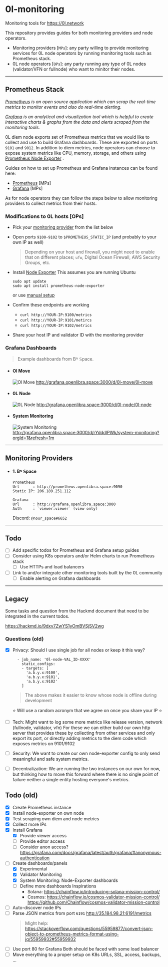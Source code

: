 # 0l-monitoring

Monitoring tools for https://0l.network

This repository provides guides for both monitoring providers and node operators.

- Monitoring providers [`MPs`]: any party willing to provide monitoring services for 0L node operators by running
  monitoring tools such as Prometheus stack.
- 0L node operators [`OPs`]: any party running any type of 0L nodes (validator/VFN or fullnode) who want to minitor
  their nodes.

---

## Prometheus Stack

_[Prometheus](https://prometheus.io/) is an open source application which can scrap the real-time metrics to monitor
events and also do real-time alerting._

_[Grafana](https://grafana.com/) is an analytical and visualization tool which is helpful to create interactive charts &
graphs from the data and alerts scraped from the monitoring tools._

0L diem node exports set of Prometheus metrics that we would like to collect and use to build Grafana dashboards. These
are exported on ports `9101` and `9012`. In addition to diem metrics, node operators can choose to expose system metrics
like CPU, memory, storage, and others using [Prometheus Node Exporter](https://prometheus.io/docs/guides/node-exporter/)
.

Guides on how to set up Prometheus and Grafana instances can be found here:

- [Prometheus](./prometheus/README.md) [MPs]
- [Grafana](./grafana/README.md) [MPs]

As for node operators they can follow the steps below to allow monitoring providers to collect metrics from their hosts.

### Modifications to 0L hosts [OPs]

- Pick your [monitoring provider](#monitoring-providers) from the list below

- Open ports `9100-9102` to `$PROMETHEUS_STATIC_IP` (and probably to your own IP as well)
  > Depending on your host and firewall, you might need to enable that on different places; `ufw`, Digital Ocean Firewall, AWS Security Groups, etc.

- Install [Node Exporter](https://prometheus.io/docs/guides/node-exporter/)
  This assumes you are running Ubuntu
  ```shell
  sudo apt update
  sudo apt install prometheus-node-exporter
  ```
  or use [manual setup](./prometheus/README.md#Manual-Node-Exporter-setup)

- Confirm these endpoints are working
  - `curl http://YOUR-IP:9100/metrics`
  - `curl http://YOUR-IP:9101/metircs`
  - `curl http://YOUR-IP:9102/metrics`

- Share your host IP and validator ID with the monitoring provider

### Grafana Dashboards

> Example dashboards from Bᴺ 𝕊pace.

- #### Ol Move
  ![Ol Move](https://user-images.githubusercontent.com/1257310/168403899-4551bc69-a157-4bd8-a837-72b8e936cc2a.png)
  http://grafana.openlibra.space:3000/d/0l-move/0l-move

- #### 0L Node
  ![0L Node](https://user-images.githubusercontent.com/1257310/168404037-b405ffd7-6a5c-477e-8099-d9b74bd33b0e.png)
  http://grafana.openlibra.space:3000/d/0l-node/0l-node

- #### System Monitoring
  ![System Monitoring](https://i.imgur.com/sJrybQo.png)
  http://grafana.openlibra.space:3000/d/rYdddlPWk/system-monitoring?orgId=1&refresh=1m

---

## Monitoring Providers

- #### 1. Bᴺ 𝕊pace

  ```
  Prometheus
  Url      : http://prometheus.openlibra.space:9090
  Static IP: 206.189.251.112
  
  Grafana
  Url      : http://grafana.openlibra.space:3000
  Auth     : `viewer:viewer` (view only)
  ```
  Discord: `@nour_space#6652`

---

## Todo

- [ ] Add specific todos for Prometheus and Grafana setup guides
- [ ] Consider using K8s operators and/or Helm charts to run Prometheus stack
  - [ ] Use HTTPs and load balancers
- [ ] Link to and/or integrate other monitoring tools built by the 0L community
  - [ ] Enable alerting on Grafana dashboards

---

## Legacy

Some tasks and question from the Hackmd document that need to be integrated in the current todos.

https://hackmd.io/9dxv7ZwYS1yOmBVSjSV2wg

### Questions (old)

- [x] Privacy: Should I use single job for all nodes or keep it this way?
  ```
    - job_name: '0l-node-VAL_ID-XXXX'
      static_configs:
      - targets: [
        'a.b.y.x:9100',
        'a.b.y.x:9101',
        'a.b.y.x:9102'
      ]
  ```
  > The above makes it easier to know whose node is offline during development

  :star: Will use a random acronym that we agree on once you share your IP :star:

- [ ] Tech:
  Might want to log some more metrics like release version, network (fullnode, validator, vfn)
  For these we can either build our own http server that provides these by collecting from other services and only
  export its port, or directly adding metrics to the diem code which exposes metrics on 9101/9102

- [ ] Security:
  We want to create our own node-exporter config to only send meaningful and safe system metrics.

- [ ] Decentralization:
  We are running the two instances on our own for now, but thinking how to move this forward where there is no single
  point of failure neither a single entity hosting everyone's metrics.

## Todo (old)

- [x] Create Prometheus instance
- [x] Install node-exporter on own node
- [x] Test scraping own diem and node metrics
- [x] Collect more IPs
- [x] Install Grafana
  - [x] Provide viewer access
  - [ ] Provide editor access
  - [ ] Consider anon access?
    https://grafana.com/docs/grafana/latest/auth/grafana/#anonymous-authentication
- [ ] Create dashboards/panels
  - [x] Experimental
  - [x] Validator Monitoring
  - [x] System Monitoring: Node-Exporter dashboards
  - [ ] Define more dashboards Inspirations
    - Solana: https://chainflow.io/introducing-solana-mission-control/
    - Cosmos: https://chainflow.io/cosmos-validator-mission-control/
      https://github.com/Chainflow/cosmos-validator-mission-control
- [ ] Auto-discover node IPs
- [ ] Parse JSON metrics from port `6191`
  http://35.184.98.21:6191/metrics
  > Might help: https://stackoverflow.com/questions/55959877/convert-json-object-to-prometheus-metrics-format-using-jq/55959932#55959932
- [ ] Use port 80 for Grafana Both should be faced with some load balancer
- [ ] Move everything to a proper setup on K8s URLs, SSL, access, backups, ...
